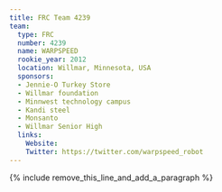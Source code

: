 ```yaml
---
title: FRC Team 4239
team:
  type: FRC
  number: 4239
  name: WARPSPEED
  rookie_year: 2012
  location: Willmar, Minnesota, USA
  sponsors:
  - Jennie-O Turkey Store
  - Willmar foundation
  - Minnwest technology campus
  - Kandi steel
  - Monsanto
  - Willmar Senior High
  links:
    Website:
    Twitter: https://twitter.com/warpspeed_robot
---
```


{% include remove_this_line_and_add_a_paragraph %}